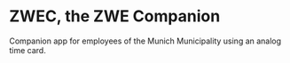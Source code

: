 # ZWEC, the ZWE Companion

Companion app for employees of the Munich Municipality using an analog time card.
